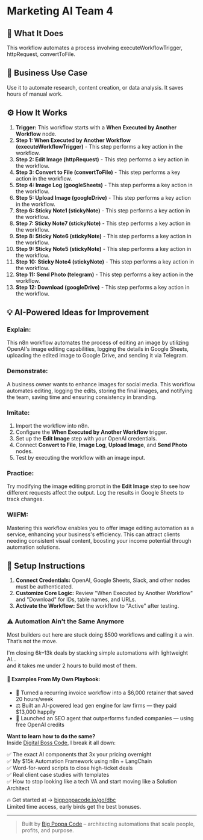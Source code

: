 # Marketing AI Team   4

## 🚀 What It Does
This workflow automates a process involving executeWorkflowTrigger, httpRequest, convertToFile.

## 💼 Business Use Case
Use it to automate research, content creation, or data analysis. It saves hours of manual work.

## ⚙️ How It Works
1.  **Trigger:** This workflow starts with a **When Executed by Another Workflow** node.
2. **Step 1: When Executed by Another Workflow (executeWorkflowTrigger)** - This step performs a key action in the workflow.
3. **Step 2: Edit Image (httpRequest)** - This step performs a key action in the workflow.
4. **Step 3: Convert to File (convertToFile)** - This step performs a key action in the workflow.
5. **Step 4: Image Log (googleSheets)** - This step performs a key action in the workflow.
6. **Step 5: Upload Image (googleDrive)** - This step performs a key action in the workflow.
7. **Step 6: Sticky Note1 (stickyNote)** - This step performs a key action in the workflow.
8. **Step 7: Sticky Note7 (stickyNote)** - This step performs a key action in the workflow.
9. **Step 8: Sticky Note6 (stickyNote)** - This step performs a key action in the workflow.
10. **Step 9: Sticky Note5 (stickyNote)** - This step performs a key action in the workflow.
11. **Step 10: Sticky Note4 (stickyNote)** - This step performs a key action in the workflow.
12. **Step 11: Send Photo (telegram)** - This step performs a key action in the workflow.
13. **Step 12: Download (googleDrive)** - This step performs a key action in the workflow.

## 💡 AI-Powered Ideas for Improvement
### Explain:
This n8n workflow automates the process of editing an image by utilizing OpenAI's image editing capabilities, logging the details in Google Sheets, uploading the edited image to Google Drive, and sending it via Telegram.

### Demonstrate:
A business owner wants to enhance images for social media. This workflow automates editing, logging the edits, storing the final images, and notifying the team, saving time and ensuring consistency in branding.

### Imitate:
1. Import the workflow into n8n.
2. Configure the **When Executed by Another Workflow** trigger.
3. Set up the **Edit Image** step with your OpenAI credentials.
4. Connect **Convert to File**, **Image Log**, **Upload Image**, and **Send Photo** nodes.
5. Test by executing the workflow with an image input.

### Practice:
Try modifying the image editing prompt in the **Edit Image** step to see how different requests affect the output. Log the results in Google Sheets to track changes.

### WIIFM:
Mastering this workflow enables you to offer image editing automation as a service, enhancing your business's efficiency. This can attract clients needing consistent visual content, boosting your income potential through automation solutions.

## 🔧 Setup Instructions
1. **Connect Credentials:** OpenAI, Google Sheets, Slack, and other nodes must be authenticated.
2. **Customize Core Logic:** Review "When Executed by Another Workflow" and "Download" for IDs, table names, and URLs.
3. **Activate the Workflow:** Set the workflow to "Active" after testing.

### ⚠️ Automation Ain’t the Same Anymore

Most builders out here are stuck doing $500 workflows and calling it a win.  
That’s not the move.  

I'm closing $6k–$13k deals by stacking simple automations with lightweight AI...  
and it takes me under 2 hours to build most of them.

#### 🧠 Examples From My Own Playbook:
- 🔁 Turned a recurring invoice workflow into a $6,000 retainer that saved 20 hours/week  
- ⚖️ Built an AI-powered lead gen engine for law firms — they paid $13,000 happily  
- 🚀 Launched an SEO agent that outperforms funded companies — using free OpenAI credits  

**Want to learn how to do the same?**  
Inside [Digital Boss Code](https://bigpoppacode.io/go/dbc), I break it all down:

✅ The exact AI components that 3x your pricing overnight  
✅ My $15k Automation Framework using n8n + LangChain  
✅ Word-for-word scripts to close high-ticket deals  
✅ Real client case studies with templates  
✅ How to stop looking like a tech VA and start moving like a Solution Architect  

🔥 Get started at → [bigpoppacode.io/go/dbc](https://bigpoppacode.io/go/dbc)  
Limited time access, early birds get the best bonuses.

---
> Built by [Big Poppa Code](https://bigpoppacode.io) – architecting automations that scale people, profits, and purpose.
